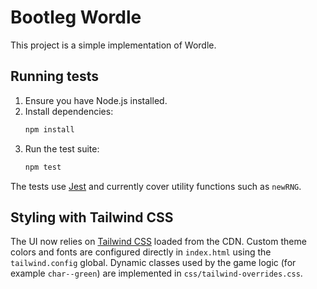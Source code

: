 # Bootleg Wordle

This project is a simple implementation of Wordle.

## Running tests

1. Ensure you have Node.js installed.
2. Install dependencies:
   ```bash
   npm install
   ```
3. Run the test suite:
   ```bash
   npm test
   ```

The tests use [Jest](https://jestjs.io/) and currently cover utility functions such as `newRNG`.

## Styling with Tailwind CSS

The UI now relies on [Tailwind CSS](https://tailwindcss.com/) loaded from the CDN. Custom theme colors and fonts are configured directly in `index.html` using the `tailwind.config` global. Dynamic classes used by the game logic (for example `char--green`) are implemented in `css/tailwind-overrides.css`.
